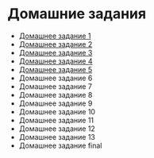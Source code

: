# Домашние задания

- [Домашнее задание 1](02-tools/README.md#домашнее-задание-1)
- [Домашнее задание 2](03-lxc/README.md#домашнее-задание-2)
- [Домашнее задание 3](04-5-ansible/README.md#домашнее-задание-3)
- [Домашнее задание 4](06-puppet/README.md#домашнее-задание-4)
- [Домашнее задание 5](07-puppet/README.md#домашнее-задание-5)
- Домашнее задание 6
- Домашнее задание 7
- Домашнее задание 8
- Домашнее задание 9
- Домашнее задание 10
- Домашнее задание 11
- Домашнее задание 12
- Домашнее задание 13
- Домашнее задание final

